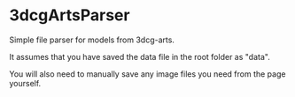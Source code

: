 3dcgArtsParser
==============

Simple file parser for models from 3dcg-arts.

It assumes that you have saved the data file in the 
root folder as "data".

You will also need to manually save any image files 
you need from the page yourself.
